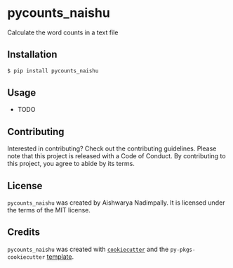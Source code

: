# pycounts_naishu

Calculate the word counts in a text file

## Installation

```bash
$ pip install pycounts_naishu
```

## Usage

- TODO

## Contributing

Interested in contributing? Check out the contributing guidelines. Please note that this project is released with a Code of Conduct. By contributing to this project, you agree to abide by its terms.

## License

`pycounts_naishu` was created by Aishwarya Nadimpally. It is licensed under the terms of the MIT license.

## Credits

`pycounts_naishu` was created with [`cookiecutter`](https://cookiecutter.readthedocs.io/en/latest/) and the `py-pkgs-cookiecutter` [template](https://github.com/py-pkgs/py-pkgs-cookiecutter).
